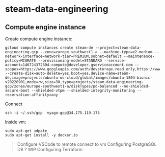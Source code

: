 # steam-data-engineering

## Compute engine instance

Create compute engine instance: 

```{bash}
gcloud compute instances create steam-de --project=steam-data-engineering-gcp --zone=europe-southwest1-a --machine-type=e2-medium --network-interface=network-tier=PREMIUM,subnet=default --maintenance-policy=MIGRATE --provisioning-model=STANDARD --service-account=146724372394-compute@developer.gserviceaccount.com --scopes=https://www.googleapis.com/auth/devstorage.read_only,https://www.googleapis.com/auth/logging.write,https://www.googleapis.com/auth/monitoring.write,https://www.googleapis.com/auth/servicecontrol,https://www.googleapis.com/auth/service.management.readonly,https://www.googleapis.com/auth/trace.append --create-disk=auto-delete=yes,boot=yes,device-name=steam-de,image=projects/ubuntu-os-cloud/global/images/ubuntu-1804-bionic-v20220901,mode=rw,size=30,type=projects/steam-data-engineering-gcp/zones/europe-southwest1-a/diskTypes/pd-balanced --no-shielded-secure-boot --shielded-vtpm --shielded-integrity-monitoring --reservation-affinity=any
```
Connect

```{bash}
ssh -i ~/.ssh/gcp  vyago-gcp@34.175.119.173
```

Inside vm:
```{bash}
sudo apt-get udpate
sudo apt-get install -y docker.io
```

> Configure VSCode to remote connect to vm
> Configuring PostgreSQL DB ?  WIP
> Configuring Terraform
